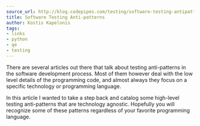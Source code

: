 ```yaml
---
source_url: http://blog.codepipes.com/testing/software-testing-antipatterns.html
title: Software Testing Anti-patterns
author: Kostis Kapelonis
tags:
- links
- python
- qe
- testing
---
```


There are several articles out there that talk about testing anti-patterns in the software development process. Most of them however deal with the low level details of the programming code, and almost always they focus on a specific technology or programming language.

In this article I wanted to take a step back and catalog some high-level testing anti-patterns that are technology agnostic. Hopefully you will recognize some of these patterns regardless of your favorite programming language.
